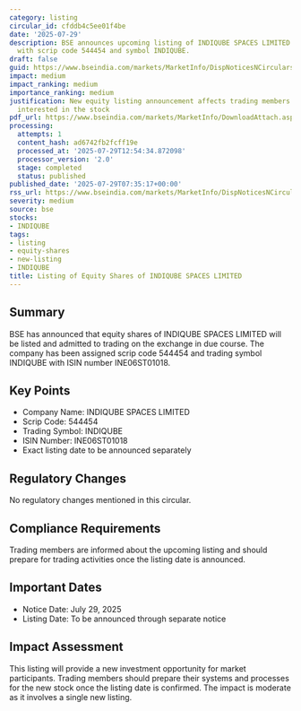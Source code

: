 ```yaml
---
category: listing
circular_id: cfddb4c5ee01f4be
date: '2025-07-29'
description: BSE announces upcoming listing of INDIQUBE SPACES LIMITED equity shares
  with scrip code 544454 and symbol INDIQUBE.
draft: false
guid: https://www.bseindia.com/markets/MarketInfo/DispNoticesNCirculars.aspx?Noticeid={D59DCC98-1717-4011-ADDA-6D6E5E40B82A}&noticeno=20250729-8&dt=07/29/2025&icount=8&totcount=40&flag=0
impact: medium
impact_ranking: medium
importance_ranking: medium
justification: New equity listing announcement affects trading members and investors
  interested in the stock
pdf_url: https://www.bseindia.com/markets/MarketInfo/DownloadAttach.aspx?id=20250729-8&attachedId=
processing:
  attempts: 1
  content_hash: ad6742fb2fcff19e
  processed_at: '2025-07-29T12:54:34.872098'
  processor_version: '2.0'
  stage: completed
  status: published
published_date: '2025-07-29T07:35:17+00:00'
rss_url: https://www.bseindia.com/markets/MarketInfo/DispNoticesNCirculars.aspx?Noticeid={D59DCC98-1717-4011-ADDA-6D6E5E40B82A}&noticeno=20250729-8&dt=07/29/2025&icount=8&totcount=40&flag=0
severity: medium
source: bse
stocks:
- INDIQUBE
tags:
- listing
- equity-shares
- new-listing
- INDIQUBE
title: Listing of Equity Shares of INDIQUBE SPACES LIMITED
---
```


## Summary

BSE has announced that equity shares of INDIQUBE SPACES LIMITED will be listed and admitted to trading on the exchange in due course. The company has been assigned scrip code 544454 and trading symbol INDIQUBE with ISIN number INE06ST01018.

## Key Points

- Company Name: INDIQUBE SPACES LIMITED
- Scrip Code: 544454
- Trading Symbol: INDIQUBE
- ISIN Number: INE06ST01018
- Exact listing date to be announced separately

## Regulatory Changes

No regulatory changes mentioned in this circular.

## Compliance Requirements

Trading members are informed about the upcoming listing and should prepare for trading activities once the listing date is announced.

## Important Dates

- Notice Date: July 29, 2025
- Listing Date: To be announced through separate notice

## Impact Assessment

This listing will provide a new investment opportunity for market participants. Trading members should prepare their systems and processes for the new stock once the listing date is confirmed. The impact is moderate as it involves a single new listing.